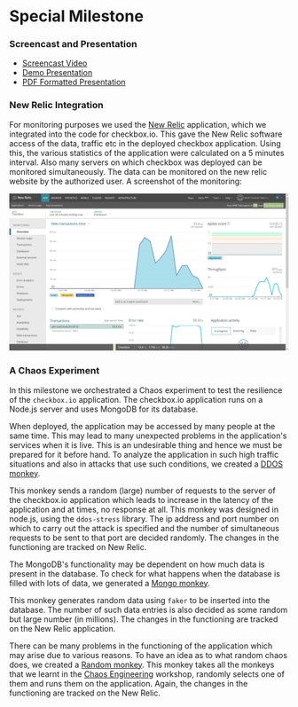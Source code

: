 # Special Milestone  
   
### Screencast and Presentation
* [Screencast Video](https://youtu.be/iVJF2YRApeo)
* [Demo Presentation](https://docs.google.com/presentation/d/1ADZcTiMOfrVHE2XpOzMo85I-SpyauO6gYzUGxRI4eO8/edit?usp=sharing)
* [PDF Formatted Presentation](https://github.ncsu.edu/ppatel16/DevOpsKnights/blob/chaos/CSC519%20-%20DevOps%20-%20Spring%202018%20-%20DevOps%20Knights.pdf)

### New Relic Integration   
For monitoring purposes we used the [New Relic](https://newrelic.com/) application, which we integrated into the code for checkbox.io. This gave the New Relic software access of the data, traffic etc in the deployed checkbox application. Using this, the various statistics of the application were calculated on a 5 minutes interval. Also many servers on which checkbox was deployed can be monitored simultaneously. The data can be monitored on the new relic website by the authorized user. A screenshot of the monitoring:

![newrelic](new-relic.png)
   
### A Chaos Experiment  
In this milestone we orchestrated a Chaos experiment to test the resilience of the `checkbox.io` application. The checkbox.io application runs on a Node.js server and uses MongoDB for its database.  
   
When deployed, the application may be accessed by many people at the same time. This may lead to many unexpected problems in the application's services when it is live. This is an undesirable thing and hence we must be prepared for it before hand. To analyze the application in such high traffic situations and also in attacks that use such conditions, we created a [DDOS monkey](https://github.ncsu.edu/ppatel16/DevOpsKnights/blob/chaos/chaos/ddos-monkey.js).

This monkey sends a random (large) number of requests to the server of the checkbox.io application which leads to increase in the latency of the application and at times, no response at all. This monkey was designed in node.js, using the `ddos-stress` library. The ip address and port number on which to carry out the attack is specified and the number of simultaneous requests to be sent to that port are decided randomly. The changes in the functioning are tracked on New Relic.
    
The MongoDB's functionality may be dependent on how much data is present in the database. To check for what happens when the database is filled with lots of data, we generated a [Mongo monkey](https://github.ncsu.edu/ppatel16/DevOpsKnights/blob/chaos/files/monkeys/mongo-monkey.js).      

This monkey generates random data using `faker` to be inserted into the database. The number of such data entries is also decided as some random but large number (in millions). The changes in the functioning are tracked on the New Relic application.   
   
There can be many problems in the functioning of the application which may arise due to various reasons. To have an idea as to what random chaos does, we created a [Random monkey](https://github.ncsu.edu/ppatel16/DevOpsKnights/blob/chaos/random-monkey.js).
This monkey takes all the monkeys that we learnt in the [Chaos Engineering](https://github.com/CSC-DevOps/Chaos) workshop, randomly selects one of them and runs them on the application. Again, the changes in the functioning are tracked on the New Relic.  
